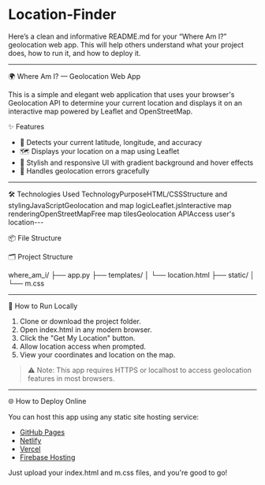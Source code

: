 # Location-Finder
Here’s a clean and informative README.md for your “Where Am I?” geolocation web app. This will help others understand what your project does, how to run it, and how to deploy it.

---

🌍 Where Am I? — Geolocation Web App

This is a simple and elegant web application that uses your browser's Geolocation API to determine your current location and displays it on an interactive map powered by Leaflet and OpenStreetMap.

✨ Features

- 📍 Detects your current latitude, longitude, and accuracy
- 🗺 Displays your location on a map using Leaflet
- 🎨 Stylish and responsive UI with gradient background and hover effects
- 🚫 Handles geolocation errors gracefully

---

🛠 Technologies Used
TechnologyPurposeHTML/CSSStructure and stylingJavaScriptGeolocation and map logicLeaflet.jsInteractive map renderingOpenStreetMapFree map tilesGeolocation APIAccess user's location---

📦 File Structure

🗂 Project Structure


where_am_i/
├── app.py
├── templates/
│   └── location.html
├── static/
│   └── m.css

---

🚀 How to Run Locally

1. Clone or download the project folder.
2. Open index.html in any modern browser.
3. Click the "Get My Location" button.
4. Allow location access when prompted.
5. View your coordinates and location on the map.

> ⚠ Note: This app requires HTTPS or localhost to access geolocation features in most browsers.

---

🌐 How to Deploy Online

You can host this app using any static site hosting service:

- [GitHub Pages](https://pages.github.com/)
- [Netlify](https://www.netlify.com/)
- [Vercel](https://vercel.com/)
- [Firebase Hosting](https://firebase.google.com/products/hosting)

Just upload your index.html and m.css files, and you're good to go!


